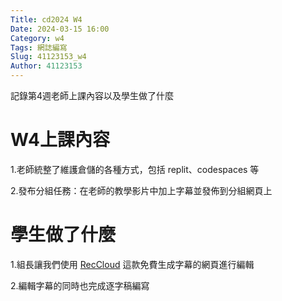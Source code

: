 ```yaml
---
Title: cd2024 W4
Date: 2024-03-15 16:00
Category: w4
Tags: 網誌編寫
Slug: 41123153_w4
Author: 41123153
---
```


記錄第4週老師上課內容以及學生做了什麼

<!-- PELICAN_END_SUMMARY -->

# W4上課內容

1.老師統整了維護倉儲的各種方式，包括 replit、codespaces 等

2.發布分組任務：在老師的教學影片中加上字幕並發佈到分組網頁上

# 學生做了什麼

1.組長讓我們使用 [RecCloud] 這款免費生成字幕的網頁進行編輯

[RecCloud]:https://reccloud.com/tw/ai-subtitle

2.編輯字幕的同時也完成逐字稿編寫